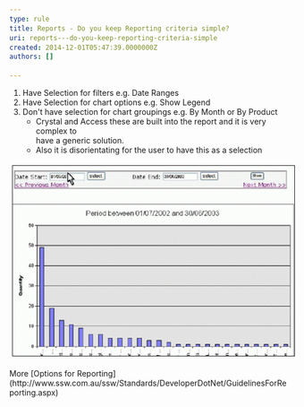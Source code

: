 ```yaml
---
type: rule
title: Reports - Do you keep Reporting criteria simple?
uri: reports---do-you-keep-reporting-criteria-simple
created: 2014-12-01T05:47:39.0000000Z
authors: []

---
```


 
1. Have Selection for filters e.g. Date Ranges
2. Have Selection for chart options e.g. Show Legend
3. Don't have selection for chart groupings e.g. By Month or By Product
    - Crystal and Access these are built into the report and it is very complex to <br>                                have a generic solution.
    - Also it is disorientating for the user to have this as a selection

 <dl class="image"><dt> 
      <img border="1" alt="Reporting Criteria" src="../../assets/GraphInterface.gif" style="margin:5px;width:600px;">
   </dt></dl>
More     [Options for Reporting](http://www.ssw.com.au/ssw/Standards/DeveloperDotNet/GuidelinesForReporting.aspx)

